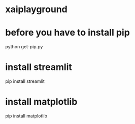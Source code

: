 # xaiplayground

# before you have to install pip 
python get-pip.py

# install streamlit
pip install streamlit

# install matplotlib
pip install matplotlib
